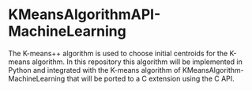 # KMeansAlgorithmAPI-MachineLearning
The K-means++ algorithm is used to choose initial centroids for the K-means algorithm. In this repository this algorithm will be implemented in Python and integrated with the K-means algorithm of KMeansAlgorithm-MachineLearning that will be ported to a C extension using the C API.
